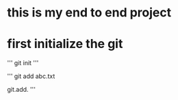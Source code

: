 # this is my end to end project

# first initialize the git
'''
git init
'''

'''
git add abc.txt

git.add.
'''
